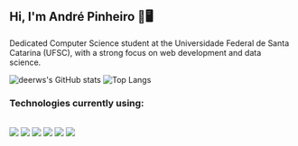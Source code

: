 ## Hi, I'm André Pinheiro 🚀🖥️

Dedicated Computer Science student at the Universidade Federal de Santa Catarina (UFSC), with a strong focus on web development and data science.

![deerws's GitHub stats](https://github-readme-stats.vercel.app/api?username=deerws&show_icons=true&theme=dracula)
![Top Langs](https://github-readme-stats.vercel.app/api/top-langs/?username=deerws&layout=dracula)
### Technologies currently using:

<div style="display: inline_block"><br/>
  <img align="html5" src="https://img.shields.io/badge/HTML5-E34F26?style=for-the-badge&logo=html5&logoColor=white" />
  <img align="css" src="https://img.shields.io/badge/CSS-239120?&style=for-the-badge&logo=css3&logoColor=white"/>
  <img align="php" src="https://img.shields.io/badge/PHP-777BB4?style=for-the-badge&logo=php&logoColor=white" />
  <img align="javascript" src="https://img.shields.io/badge/JavaScript-F7DF1E?style=for-the-badge&logo=javascript&logoColor=black"/>
  <img align="react" src="https://img.shields.io/badge/React-20232A?style=for-the-badge&logo=react&logoColor=61DAFB" />
  <img align="MYSQL" src="https://img.shields.io/badge/MySQL-00000F?style=for-the-badge&logo=mysql&logoColor=white" />

</div>





